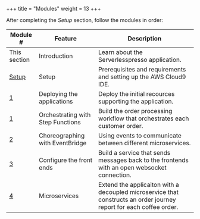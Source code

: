 +++
title = "Modules"
weight = 13
+++

After completing the *Setup* section, follow the modules in order:

Module # | Feature | Description
------------ | ------------- | -------------
This section | Introduction | Learn about the Serverlesspresso application.
[Setup](../0-setup.html) | Setup | Prerequisites and requirements and setting up the AWS Cloud9 IDE.
[1](../1-workflow.html) | Deploying the applications | Deploy the initial recources supporting the application.
[1](../1-workflow.html) | Orchestrating with Step Functions | Build the order processing workflow that orchestrates each customer order.
[2](../2-events.html) | Choreographing with EventBridge | Using events to communicate between different microservices.
[3](../3-web-apps.html) | Configure the front ends | Build a service that sends messages back to the frontends with an open websocket connection.
[4](../4-microservices.html) | Microservices | Extend the applicaiton with a decoupled microservice that constructs an order journey report for each coffee order.
